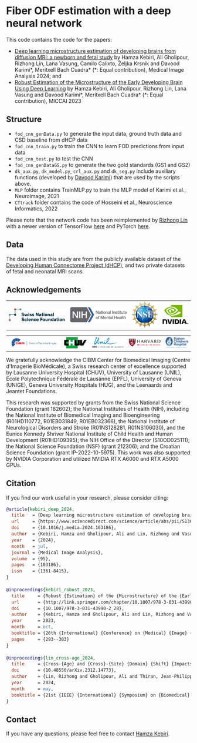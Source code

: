# Fiber ODF estimation with a deep neural network

This code contains the code for the papers:

- [Deep learning microstructure estimation of developing brains from diffusion MRI: a newborn and fetal study](https://www.sciencedirect.com/science/article/pii/S1361841524001117) by Hamza Kebiri, Ali Gholipour, Rizhong Lin, Lana Vasung, Camilo Calixto, Željka Krsnik and Davood Karimi\*, Meritxell Bach Cuadra\* (\*: Equal contribution), Medical Image Analysis 2024; and
- [Robust Estimation of the Microstructure of the Early Developing Brain Using Deep Learning](https://link.springer.com/chapter/10.1007/978-3-031-43990-2_28) by Hamza Kebiri, Ali Gholipour, Rizhong Lin, Lana Vasung and Davood Karimi\*, Meritxell Bach Cuadra\* (\*: Equal contribution), MICCAI 2023

## Structure

- `fod_cnn_genData.py` to generate the input data, ground truth data and CSD baseline from dHCP data
- `fod_cnn_train.py` to train the CNN to learn FOD predictions from input data
- `fod_cnn_test.py` to test the CNN
- `fod_cnn_genDataGS.py` to generate the two gold standards (GS1 and GS2)
- `dk_aux.py`, `dk_model.py`, `crl_aux.py` and `dk_seg.py` include auxiliary functions (developed by [Davood Karimi](mailto:davood.karimi@childrens.harvard.edu)) that are used by the scripts above.
- `MLP` folder contains TrainMLP.py to train the MLP model of Karimi et al., Neuroimage, 2021
- `CTtrack` folder contains the code of Hosseini et al., Neuroscience Informatics, 2022

Please note that the network code has been reimplemented by [Rizhong Lin](mailto:rizhong.lin@epfl.ch) with a newer version of TensorFlow [here](https://github.com/Medical-Image-Analysis-Laboratory/dl_fiber_domain_shift/tree/main/DeepLearning/kebiri_robust_2023) and PyTorch [here](https://github.com/Medical-Image-Analysis-Laboratory/dl_fiber_domain_shift/tree/main/DeepLearning/kebiri_robust_2023_pytorch).

## Data

The data used in this study are from the publicly available dataset of the [Developing Human Connectome Project (dHCP)](https://www.humanconnectome.org/study/lifespan-developing-human-connectome-project), and two private datasets of fetal and neonatal MRI scans.

## Acknowledgements

<table align="center" width="100%">
  <tr align="center">
    <td width="20%"><img src="./assets/fns.png" alt="SNSF" style="max-height:150px; width:auto;"></td>
    <td width="20%"><img src="./assets/nih.png" alt="NIH" style="max-height:150px; width:auto;"></td>
    <td width="10%"><img src="./assets/nsf.png" alt="NSF" style="max-height:150px; width:auto;"></td>
    <td width="10%"><img src="./assets/nvidia.png" alt="NVIDIA" style="max-height:150px; width:auto;"></td>
  </tr>
</table>

<table align="center" width="100%">
  <tr align="center">
    <td width="30%"><img src="./assets/cibm.png" alt="CIBM" style="max-height:150px; width:auto;"></td>
    <td width="15%"><img src="./assets/chuv.png" alt="CHUV" style="max-width:120px; width:100%; height:auto;"></td>
    <td width="20%"><img src="./assets/unil.png" alt="UNIL" style="max-width:120px; width:100%; height:auto;"></td>
    <td width="20%"><img src="./assets/hms.png" alt="Harvard Medical School" style="max-width:120px; width:100%; height:auto;"></td>
    <td width="20%"><img src="./assets/bch.png" alt="Boston Children's Hospital" style="max-width:120px; width:100%; height:auto;"></td>
  </tr>
</table>

We gratefully acknowledge the CIBM Center for Biomedical Imaging (Centre d'Imagerie BioMédicale), a Swiss research center of excellence supported by Lausanne University Hospital (CHUV), University of Lausanne (UNIL), École Polytechnique Fédérale de Lausanne (EPFL), University of Geneva (UNIGE), Geneva University Hospitals (HUG), and the Leenaards and Jeantet Foundations.

This research was supported by grants from the Swiss National Science Foundation (grant 182602); the National Institutes of Health (NIH), including the National Institute of Biomedical Imaging and Bioengineering (R01HD110772, R01EB031849, R01EB032366), the National Institute of Neurological Disorders and Stroke (R01NS128281, R01NS106030), and the Eunice Kennedy Shriver National Institute of Child Health and Human Development (R01HD109395); the NIH Office of the Director (S10OD025111); the National Science Foundation (NSF) (grant 212306); and the Croatian Science Foundation (grant IP-2022-10-5975). This work was also supported by NVIDIA Corporation and utilized NVIDIA RTX A6000 and RTX A5000 GPUs.

## Citation

If you find our work useful in your research, please consider citing:

```bibtex
@article{kebiri_deep_2024,
  title   = {Deep learning microstructure estimation of developing brains from diffusion {MRI}: A newborn and fetal study},
  url     = {https://www.sciencedirect.com/science/article/abs/pii/S1361841524001117},
  doi     = {10.1016/j.media.2024.103186},
  author  = {Kebiri, Hamza and Gholipour, Ali and Lin, Rizhong and Vasung, Lana and Calixto, Camilo and Krsnik, Željka and Karimi, Davood and Bach Cuadra, Meritxell},
  year    = {2024},
  month   = jul,
  journal = {Medical Image Analysis},
  volume  = {95},
  pages   = {103186},
  issn    = {1361-8415},
}

@inproceedings{kebiri_robust_2023,
  title     = {Robust {Estimation} of the {Microstructure} of the {Early} {Developing} {Brain} {Using} {Deep} {Learning}},
  url       = {http://link.springer.com/chapter/10.1007/978-3-031-43990-2_28},
  doi       = {10.1007/978-3-031-43990-2_28},
  author    = {Kebiri, Hamza and Gholipour, Ali and Lin, Rizhong and Vasung, Lana and Karimi, Davood and Bach Cuadra, Meritxell},
  year      = 2023,
  month     = oct,
  booktitle = {26th {International} {Conference} on {Medical} {Image} {Computing} and {Computer} {Assisted} {Intervention} -- {MICCAI} 2023},
  pages     = {293--303}
}

@inproceedings{lin_cross-age_2024,
  title     = {Cross-{Age} and {Cross}-{Site} {Domain} {Shift} {Impacts} on {Deep} {Learning}-{Based} {White} {Matter} {Fiber} {Estimation} in {Newborn} and {Baby} {Brains}},
  doi       = {10.48550/arXiv.2312.14773},
  author    = {Lin, Rizhong and Gholipour, Ali and Thiran, Jean-Philippe and Karimi, Davood and Kebiri, Hamza and Bach Cuadra, Meritxell},
  year      = 2024,
  month     = may,
  booktitle = {21st {IEEE} {International} {Symposium} on {Biomedical} {Imaging} ({ISBI})}
}
```

## Contact

If you have any questions, please feel free to contact [Hamza Kebiri](mailto:hamza.kebiri@unil.ch).
